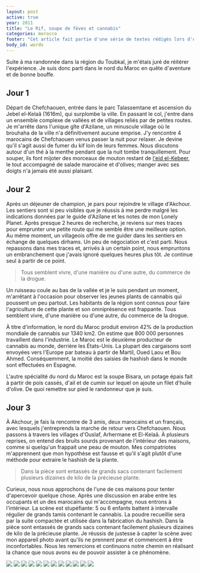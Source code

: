 ```yaml
---
layout: post
active: true
year: 2011
title: "Le Rif, soupe de fèves et cannabis"
categories: morocco
footer: "Cet article fait partie d'une série de textes rédigés lors d'un séjour au Maroc en 2012."
body_id: words
---
```


Suite à ma randonnée dans la région du Toubkal, je m'étais juré de réitérer l'expérience. Je suis donc parti dans le nord du Maroc en quête d'aventure et de bonne bouffe.

## Jour 1

Départ de Chefchaouen, entrée dans le parc Talassemtane et ascension du Jebel el-Kelaâ (1616m), qui surplombe la ville. En passant le col, j'entre dans un ensemble complexe de vallées et de villages reliés par de petites routes. Je m'arrête dans l'unique gîte d'Azilane, un minuscule village où le brouhaha de la ville n'a définitivement aucune emprise. J'y rencontre 4 marocains de Chefchaouen venus passer la nuit pour relaxer. Je devine qu'il s'agit aussi de fumer du kif loin de leurs femmes. Nous discutons autour d'un thé à la menthe pendant que la nuit tombe tranquillement. Pour souper, ils font mijoter des morceaux de mouton restant de [l'eid el-Kebeer](http://www.phildionne.com/words/eid-el-kebeer.html), le tout accompagné de salade marocaine et d'olives; manger avec ses doigts n'a jamais été aussi plaisant.

## Jour 2

Après un déjeuner de champion, je pars pour rejoindre le village d'Akchour. Les sentiers sont si peu visibles que je réussis à me perdre malgré les indications données par le guide d'Azilane et les notes de mon Lonely Planet. Après presque 2 heures de recherche, je reviens sur mes traces pour emprunter une petite route qui me semble être une meilleure option. Au même moment, un villageois offre de me guider dans les sentiers en échange de quelques dirhams. Un peu de négociation et c'est parti. Nous repassons dans mes traces et, arrivés à un certain point, nous empruntons un embranchement que j'avais ignoré quelques heures plus tôt. Je continue seul à partir de ce point.

> Tous semblent vivre, d'une manière ou d'une autre, du commerce de la drogue.

Un ruisseau coule au bas de la vallée et je le suis pendant un moment, m'arrêtant à l'occasion pour observer les jeunes plants de cannabis qui poussent un peu partout. Les habitants de la région sont connus pour faire l'agriculture de cette plante et son omniprésence est frappante. Tous semblent vivre, d'une manière ou d'une autre, du commerce de la drogue.

À titre d'information, le nord du Maroc produit environ 42% de la production mondiale de cannabis sur 1340 km2. On estime que 800 000 personnes travaillent dans l'industrie. Le Maroc est le deuxième producteur de cannabis au monde, derrière les États-Unis. La plupart des cargaisons sont envoyées vers l'Europe par bateau à partir de Martil, Oued Laou et Bou Ahmed. Conséquemment, la moitié des saisies de hashish dans le monde sont effectuées en Espagne.

L'autre spécialité du nord du Maroc est la soupe Bisara, un potage épais fait à partir de pois cassés, d'ail et de cumin sur lequel on ajoute un filet d'huile d'olive. De quoi remettre sur pied le randonneur que je suis.

## Jour 3

À Akchour, je fais la rencontre de 3 amis, deux marocains et un français, avec lesquels j'entreprends la marche de retour vers Chefchaouen. Nous passons à travers les villages d'Ouslaf, Arhermane et El-Kelaâ. À plusieurs reprises, on entend des bruits sourds provenant de l'intérieur des maisons, comme si quelqu'un frappait une peau de mouton. Mes compatriotes m'apprennent que mon hypothèse est fausse et qu'il s'agit plutôt d'une méthode pour extraire le hashish de la plante.

> Dans la pièce sont entassés de grands sacs contenant facilement plusieurs dizaines de kilo de la précieuse plante.

Curieux, nous nous approchons de l'une de ces maisons pour tenter d'apercevoir quelque chose. Après une discussion en arabe entre les occupants et un des marocains qui m'accompagne, nous entrons à l'intérieur. La scène est stupéfiante: 5 ou 6 enfants battent à intervalle régulier de grands tamis contenant le cannabis. La poudre recueillie sera par la suite compactée et utilisée dans la fabrication du hashish. Dans la pièce sont entassés de grands sacs contenant facilement plusieurs dizaines de kilo de la précieuse plante. Je réussis de justesse à capter la scène avec mon appareil photo avant qu'ils ne prennent peur et commencent à être inconfortables. Nous les remercions et continuons notre chemin en réalisant la chance que nous avons eu de pouvoir assister à ce phénomène.

![](/assets/media/words/morroco/rif-soupe-cannabis/IMG_4313.jpg)
![](/assets/media/words/morroco/rif-soupe-cannabis/IMG_4314.jpg)
![](/assets/media/words/morroco/rif-soupe-cannabis/IMG_4342.jpg)
![](/assets/media/words/morroco/rif-soupe-cannabis/IMG_4368.jpg)
![](/assets/media/words/morroco/rif-soupe-cannabis/IMG_4394.jpg)
![](/assets/media/words/morroco/rif-soupe-cannabis/IMG_4407.jpg)
![](/assets/media/words/morroco/rif-soupe-cannabis/IMG_4417.jpg)
![](/assets/media/words/morroco/rif-soupe-cannabis/IMG_4426.jpg)
![](/assets/media/words/morroco/rif-soupe-cannabis/IMG_4435.jpg)
![](/assets/media/words/morroco/rif-soupe-cannabis/IMG_4443.jpg)
![](/assets/media/words/morroco/rif-soupe-cannabis/IMG_4447.jpg)
![](/assets/media/words/morroco/rif-soupe-cannabis/IMG_4455.jpg)
